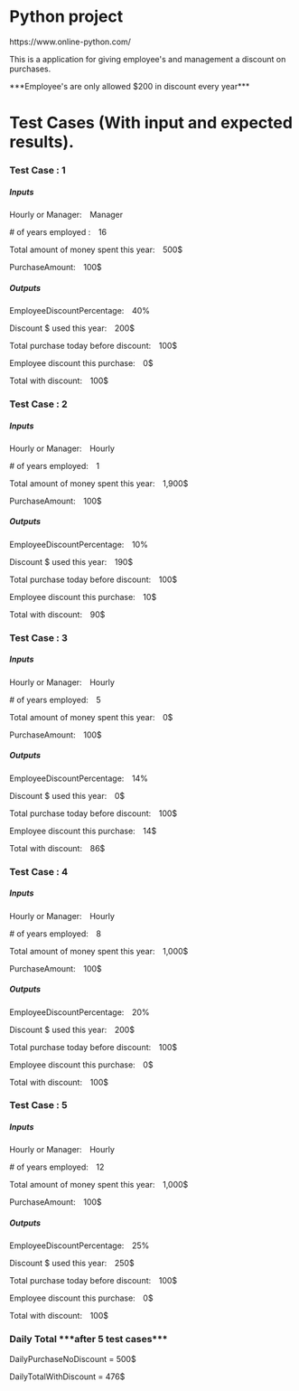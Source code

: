 <!DOCTYPE html>
<html>
<head>
<h1>Python project</h1>
</head>
<body>
<p>https://www.online-python.com/</p>
<p>This is a application for giving employee's and management a discount on purchases.</p>
<p>***Employee's are only allowed $200 in discount every year***</p>
<h1>Test Cases (With input and expected results).</h1>
<h3>Test Case : 1</h3>
<h5>Inputs</h5>
<p>Hourly or Manager:&emsp;Manager</p>
<p># of years employed :&emsp;16</p>
<p>Total amount of money spent this year:&emsp;500$</p>
<p>PurchaseAmount:&emsp;100$</p>
<h5>Outputs</h5>
<p>EmployeeDiscountPercentage:&emsp;40%</p>
<p>Discount $ used this year:&emsp;200$</p>
<p>Total purchase today before discount:&emsp;100$</p>
<p>Employee discount this purchase:&emsp;0$</p>
<p>Total with discount:&emsp;100$</p>
<h3>Test Case : 2</h3>
<h5>Inputs</h5>
<p>Hourly or Manager:&emsp;Hourly</p>
<p># of years employed:&emsp;1</p>
<p>Total amount of money spent this year:&emsp;1,900$</p>
<p>PurchaseAmount:&emsp;100$</p>
<h5>Outputs</h5>
<p>EmployeeDiscountPercentage:&emsp;10%</p>
<p>Discount $ used this year:&emsp;190$</p>
<p>Total purchase today before discount:&emsp;100$</p>
<p>Employee discount this purchase:&emsp;10$</p>
<p>Total with discount:&emsp;90$</p>
<h3>Test Case : 3</h3>
<h5>Inputs</h5>
<p>Hourly or Manager:&emsp;Hourly</p>
<p># of years employed:&emsp;5</p>
<p>Total amount of money spent this year:&emsp;0$</p>
<p>PurchaseAmount:&emsp;100$</p>
<h5>Outputs</h5>
<p>EmployeeDiscountPercentage:&emsp;14%</p>
<p>Discount $ used this year:&emsp;0$</p>
<p>Total purchase today before discount:&emsp;100$</p>
<p>Employee discount this purchase:&emsp;14$</p>
<p>Total with discount:&emsp;86$</p>
<h3>Test Case : 4</h3>
<h5>Inputs</h5>
<p>Hourly or Manager:&emsp;Hourly</p>
<p># of years employed:&emsp;8</p>
<p>Total amount of money spent this year:&emsp;1,000$</p>
<p>PurchaseAmount:&emsp;100$</p>
<h5>Outputs</h5>
<p>EmployeeDiscountPercentage:&emsp;20%</p>
<p>Discount $ used this year:&emsp;200$</p>
<p>Total purchase today before discount:&emsp;100$</p>
<p>Employee discount this purchase:&emsp;0$</p>
<p>Total with discount:&emsp;100$</p>
<h3>Test Case : 5</h3>
<h5>Inputs</h5>
<p>Hourly or Manager:&emsp;Hourly</p>
<p># of years employed:&emsp;12</p>
<p>Total amount of money spent this year:&emsp;1,000$</p>
<p>PurchaseAmount:&emsp;100$</p>
<h5>Outputs</h5>
<p>EmployeeDiscountPercentage:&emsp;25%</p>
<p>Discount $ used this year:&emsp;250$</p>
<p>Total purchase today before discount:&emsp;100$</p>
<p>Employee discount this purchase:&emsp;0$</p>
<p>Total with discount:&emsp;100$</p>
<h3>Daily Total ***after 5 test cases***</h3>
<p>DailyPurchaseNoDiscount = 500$</p>
<p>DailyTotalWithDiscount = 476$</p>
</body>
</html>
